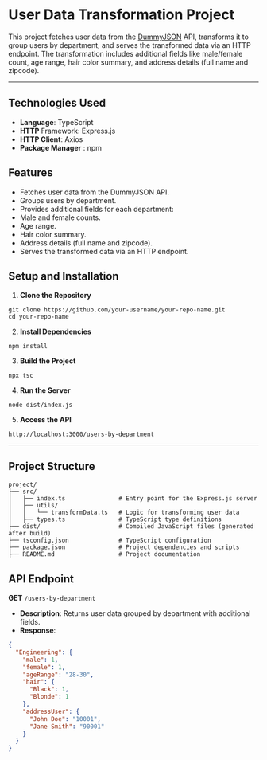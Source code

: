 # User Data Transformation Project

This project fetches user data from the [DummyJSON](https://dummyjson.com/users) API, transforms it to group users by department, and serves the transformed data via an HTTP endpoint. The transformation includes additional fields like male/female count, age range, hair color summary, and address details (full name and zipcode).

---

## Technologies Used

- **Language**: TypeScript
- **HTTP** Framework: Express.js
- **HTTP Client**: Axios
- **Package Manager** : npm

## Features

- Fetches user data from the DummyJSON API.
- Groups users by department.
- Provides additional fields for each department:
- Male and female counts.
- Age range.
- Hair color summary.
- Address details (full name and zipcode).
- Serves the transformed data via an HTTP endpoint.

## Setup and Installation

1. **Clone the Repository**

```
git clone https://github.com/your-username/your-repo-name.git
cd your-repo-name
```

2. **Install Dependencies**

```
npm install
```

3. **Build the Project**

```
npx tsc
```

4. **Run the Server**

```
node dist/index.js
```

5. **Access the API**

```
http://localhost:3000/users-by-department
```

---

## Project Structure

```
project/
├── src/
│   ├── index.ts               # Entry point for the Express.js server
│   ├── utils/
│   │   └── transformData.ts   # Logic for transforming user data
│   ├── types.ts               # TypeScript type definitions
├── dist/                      # Compiled JavaScript files (generated after build)
├── tsconfig.json              # TypeScript configuration
├── package.json               # Project dependencies and scripts
├── README.md                  # Project documentation
```

## API Endpoint

**GET** `/users-by-department`

- **Description**: Returns user data grouped by department with additional fields.
- **Response**:

```json
{
  "Engineering": {
    "male": 1,
    "female": 1,
    "ageRange": "28-30",
    "hair": {
      "Black": 1,
      "Blonde": 1
    },
    "addressUser": {
      "John Doe": "10001",
      "Jane Smith": "90001"
    }
  }
}
```
